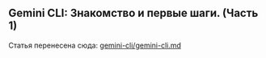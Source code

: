 ## Gemini CLI: Знакомство и первые шаги. (Часть 1)

Статья перенесена сюда: [gemini-cli/gemini-cli.md](gemini-cli/gemini-cli.md)